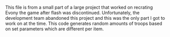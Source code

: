 This file is from a small part of a large project that worked on recrating Evony the game after flash was discontinued. Unfortunately, the development team abandoned this project and this was the only part I got to work on at the time. This code generates random amounts of troops based on set parameters which are different per item.
